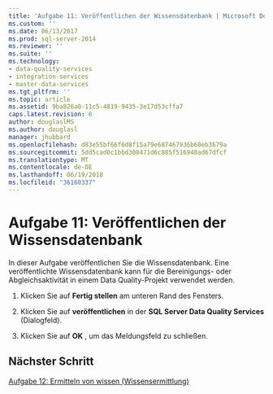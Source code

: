 ```yaml
---
title: 'Aufgabe 11: Veröffentlichen der Wissensdatenbank | Microsoft Docs'
ms.custom: ''
ms.date: 06/13/2017
ms.prod: sql-server-2014
ms.reviewer: ''
ms.suite: ''
ms.technology:
- data-quality-services
- integration-services
- master-data-services
ms.tgt_pltfrm: ''
ms.topic: article
ms.assetid: 9ba826a0-11c5-4819-9435-3e17d53cffa7
caps.latest.revision: 6
author: douglaslMS
ms.author: douglasl
manager: jhubbard
ms.openlocfilehash: d83e55bf66f6d8f15a79e687467936b60eb3679a
ms.sourcegitcommit: 5dd5cad0c1bbd308471d6c885f516948ad67dfcf
ms.translationtype: MT
ms.contentlocale: de-DE
ms.lasthandoff: 06/19/2018
ms.locfileid: "36160337"
---
```

# <a name="task-11-publishing-the-knowledge-base"></a>Aufgabe 11: Veröffentlichen der Wissensdatenbank
  In dieser Aufgabe veröffentlichen Sie die Wissensdatenbank. Eine veröffentlichte Wissensdatenbank kann für die Bereinigungs- oder Abgleichsaktivität in einem Data Quality-Projekt verwendet werden.  
  
1.  Klicken Sie auf **Fertig stellen** am unteren Rand des Fensters.  
  
2.  Klicken Sie auf **veröffentlichen** in der **SQL Server Data Quality Services** (Dialogfeld).  
  
3.  Klicken Sie auf **OK** , um das Meldungsfeld zu schließen.  
  
## <a name="next-step"></a>Nächster Schritt  
 [Aufgabe 12: Ermitteln von wissen &#40;Wissensermittlung&#41;](../../2014/tutorials/task-12-discovering-knowledge-knowledge-discovery.md)  
  
  